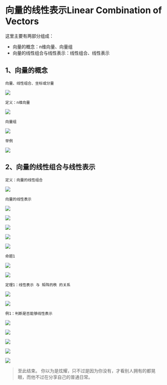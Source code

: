 # 向量的线性表示Linear Combination of Vectors #

这里主要有两部分组成：

- 向量的概念：n维向量、向量组
- 向量的线性组合与线性表示：线性组合、线性表示

## 1、向量的概念 ##

	向量、线性组合、坐标或分量 

![](images/032/20180329181148.png)

	定义：n维向量

![](images/032/20180329181255.png)

	向量组

![](images/032/20180329181356.png)

	举例

![](images/032/20180329181432.png)


## 2、向量的线性组合与线性表示 ##

	定义：向量的线性组合

![](images/032/20180329181614.png)

	向量的线性表示

![](images/032/20180329181829.png)

![](images/032/20180329181928.png)

![](images/032/20180329182015.png)

![](images/032/20180329182138.png)

![](images/032/20180329182157.png)

	命题1

![](images/032/20180329182252.png)

![](images/032/20180329182352.png)

	定理1：线性表示 与 矩阵的秩 的关系

![](images/032/20180329182935.png)

![](images/032/20180329183100.png)

	例1：判断是否能够线性表示

![](images/032/20180329183223.png)

![](images/032/20180329183516.png)

![](images/032/20180329183747.png)

![](images/032/20180329183921.png)

![](images/032/20180329184027.png)

> 至此结束。 你以为是炫耀，只不过是因为你没有，才看别人拥有的都晃眼，而他不过在分享自己的普通日常。